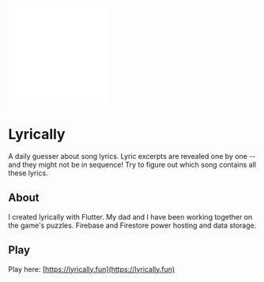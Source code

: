 <a href="https://lyrically.fun/"><img src="web/favicon.png" width="200" /></a>

# Lyrically

A daily guesser about song lyrics. Lyric excerpts are revealed one by one -- and they might not be in sequence! Try to figure out which song contains all these lyrics.

## About

I created lyrically with Flutter. My dad and I have been working together on the game's puzzles. Firebase and Firestore power hosting and data storage.

## Play

Play here: [https://lyrically.fun](https://lyrically.fun)
